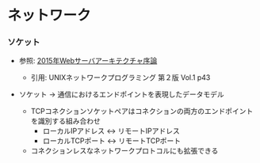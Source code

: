 # ネットワーク
### ソケット
- 参照: [2015年Webサーバアーキテクチャ序論](https://blog.yuuk.io/entry/2015-webserver-architecture)
  - 引用: UNIXネットワークプログラミング 第２版 Vol.1 p43

- ソケット -> 通信におけるエンドポイントを表現したデータモデル
  - TCPコネクションソケットペアはコネクションの両方のエンドポイントを識別する組み合わせ
    - ローカルIPアドレス <-> リモートIPアドレス
    - ローカルTCPポート <-> リモートTCPポート
  - コネクションレスなネットワークプロトコルにも拡張できる
